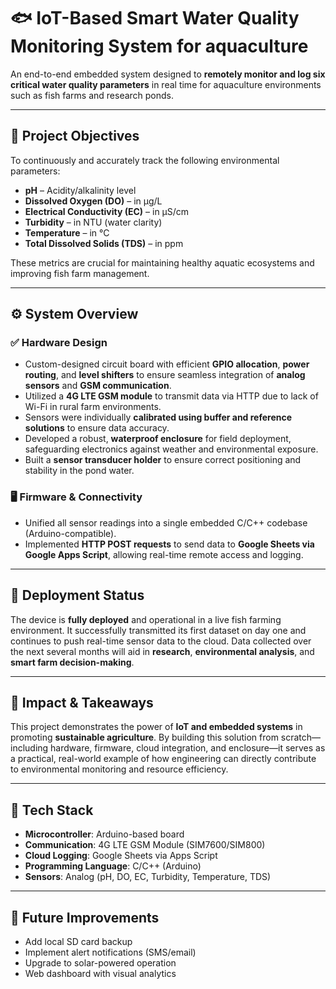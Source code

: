 
# 🐟 IoT-Based Smart Water Quality Monitoring System for aquaculture

An end-to-end embedded system designed to **remotely monitor and log six critical water quality parameters** in real time for aquaculture environments such as fish farms and research ponds.

---

## 🎯 Project Objectives

To continuously and accurately track the following environmental parameters:

* **pH** – Acidity/alkalinity level
* **Dissolved Oxygen (DO)** – in µg/L
* **Electrical Conductivity (EC)** – in µS/cm
* **Turbidity** – in NTU (water clarity)
* **Temperature** – in °C
* **Total Dissolved Solids (TDS)** – in ppm

These metrics are crucial for maintaining healthy aquatic ecosystems and improving fish farm management.

---

## ⚙️ System Overview

### ✅ Hardware Design

* Custom-designed circuit board with efficient **GPIO allocation**, **power routing**, and **level shifters** to ensure seamless integration of **analog sensors** and **GSM communication**.
* Utilized a **4G LTE GSM module** to transmit data via HTTP due to lack of Wi-Fi in rural farm environments.
* Sensors were individually **calibrated using buffer and reference solutions** to ensure data accuracy.
* Developed a robust, **waterproof enclosure** for field deployment, safeguarding electronics against weather and environmental exposure.
* Built a **sensor transducer holder** to ensure correct positioning and stability in the pond water.

### 🖥️ Firmware & Connectivity

* Unified all sensor readings into a single embedded C/C++ codebase (Arduino-compatible).
* Implemented **HTTP POST requests** to send data to **Google Sheets via Google Apps Script**, allowing real-time remote access and logging.

---

## 📡 Deployment Status

The device is **fully deployed** and operational in a live fish farming environment.
It successfully transmitted its first dataset on day one and continues to push real-time sensor data to the cloud. Data collected over the next several months will aid in **research**, **environmental analysis**, and **smart farm decision-making**.

---

## 🌱 Impact & Takeaways

This project demonstrates the power of **IoT and embedded systems** in promoting **sustainable agriculture**.
By building this solution from scratch—including hardware, firmware, cloud integration, and enclosure—it serves as a practical, real-world example of how engineering can directly contribute to environmental monitoring and resource efficiency.

---

## 🔧 Tech Stack

* **Microcontroller**: Arduino-based board
* **Communication**: 4G LTE GSM Module (SIM7600/SIM800)
* **Cloud Logging**: Google Sheets via Apps Script
* **Programming Language**: C/C++ (Arduino)
* **Sensors**: Analog (pH, DO, EC, Turbidity, Temperature, TDS)

---

## 🚀 Future Improvements

* Add local SD card backup
* Implement alert notifications (SMS/email)
* Upgrade to solar-powered operation
* Web dashboard with visual analytics


